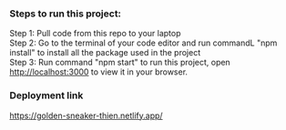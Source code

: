 ### Steps to run this project:
Step 1: Pull code from this repo to your laptop  
Step 2: Go to the terminal of your code editor and run commandL "npm install" to install all the package used in the project  
Step 3: Run command "npm start" to run this project, open [http://localhost:3000](http://localhost:3000) to view it in your browser.  

### Deployment link
https://golden-sneaker-thien.netlify.app/
